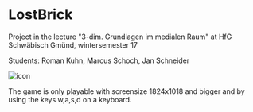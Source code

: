 # LostBrick

Project in the lecture "3-dim. Grundlagen im medialen Raum" at HfG Schwäbisch Gmünd, wintersemester 17

Students:
Roman Kuhn, 
Marcus Schoch, 
Jan Schneider

![icon](https://github.com/JanPSchneider/LostBrick/blob/master/images/fulllogo.jpg)

The game is only playable with screensize 1824x1018 and bigger and by using the keys w,a,s,d on a keyboard.
